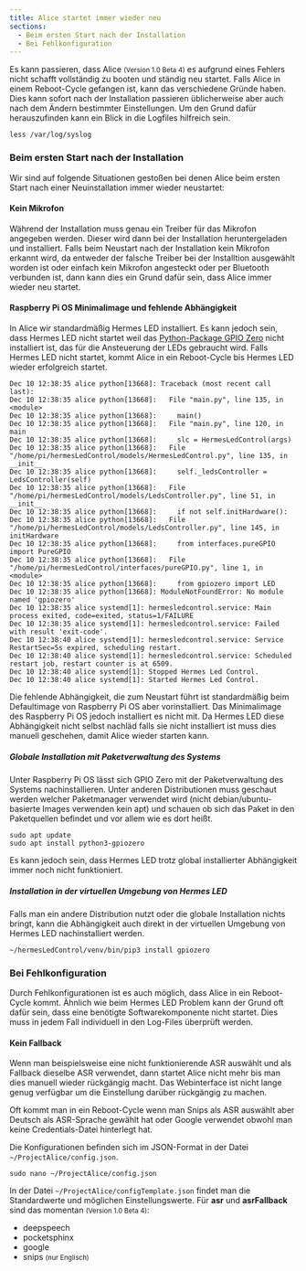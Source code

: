 ```yaml
---
title: Alice startet immer wieder neu
sections:
  - Beim ersten Start nach der Installation
  - Bei Fehlkonfiguration
---
```


Es kann passieren, dass Alice <small>(Version 1.0 Beta 4)</small> es aufgrund eines Fehlers nicht schafft vollständig zu booten und ständig neu startet. Falls Alice in einem Reboot-Cycle gefangen ist, kann das verschiedene Gründe haben. Dies kann sofort nach der Installation passieren üblicherweise aber auch nach dem Ändern bestimmter Einstellungen. Um den Grund dafür herauszufinden kann ein Blick in die Logfiles hilfreich sein.

```
less /var/log/syslog
```

### Beim ersten Start nach der Installation

Wir sind auf folgende Situationen gestoßen bei denen Alice beim ersten Start nach einer Neuinstallation immer wieder neustartet:

#### Kein Mikrofon

Während der Installation muss genau ein Treiber für das Mikrofon angegeben werden. Dieser wird dann bei der Installation heruntergeladen und installiert. Falls beim Neustart nach der Installation kein Mikrofon erkannt wird, da entweder der falsche Treiber bei der Installtion ausgewählt worden ist oder einfach kein Mikrofon angesteckt oder per Bluetooth verbunden ist, dann kann dies ein Grund dafür sein, dass Alice immer wieder neu startet.

#### Raspberry Pi OS Minimalimage und fehlende Abhängigkeit

In Alice wir standardmäßig Hermes LED installiert. Es kann jedoch sein, dass Hermes LED nicht startet weil das [Python-Package GPIO Zero][GPIO_ZERO] nicht installiert ist, das für die Ansteuerung der LEDs gebraucht wird. Falls Hermes LED nicht startet, kommt Alice in ein Reboot-Cycle bis Hermes LED wieder erfolgreich startet.

[GPIO_ZERO]: https://gpiozero.readthedocs.io/en/stable/index.html

```
Dec 10 12:38:35 alice python[13668]: Traceback (most recent call last):
Dec 10 12:38:35 alice python[13668]:   File "main.py", line 135, in <module>
Dec 10 12:38:35 alice python[13668]:     main()
Dec 10 12:38:35 alice python[13668]:   File "main.py", line 120, in main
Dec 10 12:38:35 alice python[13668]:     slc = HermesLedControl(args)
Dec 10 12:38:35 alice python[13668]:   File "/home/pi/hermesLedControl/models/HermesLedControl.py", line 135, in __init__
Dec 10 12:38:35 alice python[13668]:     self._ledsController = LedsController(self)
Dec 10 12:38:35 alice python[13668]:   File "/home/pi/hermesLedControl/models/LedsController.py", line 51, in __init__
Dec 10 12:38:35 alice python[13668]:     if not self.initHardware():
Dec 10 12:38:35 alice python[13668]:   File "/home/pi/hermesLedControl/models/LedsController.py", line 145, in initHardware
Dec 10 12:38:35 alice python[13668]:     from interfaces.pureGPIO import PureGPIO
Dec 10 12:38:35 alice python[13668]:   File "/home/pi/hermesLedControl/interfaces/pureGPIO.py", line 1, in <module>
Dec 10 12:38:35 alice python[13668]:     from gpiozero import LED
Dec 10 12:38:35 alice python[13668]: ModuleNotFoundError: No module named 'gpiozero'
Dec 10 12:38:35 alice systemd[1]: hermesledcontrol.service: Main process exited, code=exited, status=1/FAILURE
Dec 10 12:38:35 alice systemd[1]: hermesledcontrol.service: Failed with result 'exit-code'.
Dec 10 12:38:40 alice systemd[1]: hermesledcontrol.service: Service RestartSec=5s expired, scheduling restart.
Dec 10 12:38:40 alice systemd[1]: hermesledcontrol.service: Scheduled restart job, restart counter is at 6509.
Dec 10 12:38:40 alice systemd[1]: Stopped Hermes Led Control.
Dec 10 12:38:40 alice systemd[1]: Started Hermes Led Control.
```

Die fehlende Abhängigkeit, die zum Neustart führt ist standardmäßig beim Defaultimage von Raspberry Pi OS aber vorinstalliert. Das Minimalimage des Raspberry Pi OS jedoch installiert es nicht mit. Da Hermes LED diese Abhängigkeit nicht selbst nachläd falls sie nicht installiert ist muss dies manuell geschehen, damit Alice wieder starten kann.

##### Globale Installation mit Paketverwaltung des Systems

Unter Raspberry Pi OS lässt sich GPIO Zero mit der Paketverwaltung des Systems nachinstallieren. Unter anderen Distributionen muss geschaut werden welcher Paketmanager verwendet wird (nicht debian/ubuntu-basierte Images verwenden kein apt) und schauen ob sich das Paket in den Paketquellen befindet und vor allem wie es dort heißt.

```
sudo apt update
sudo apt install python3-gpiozero
```

Es kann jedoch sein, dass Hermes LED trotz global installierter Abhängigkeit immer noch nicht funktioniert.

##### Installation in der virtuellen Umgebung von Hermes LED

Falls man ein andere Distribution nutzt oder die globale Installation nichts bringt, kann die Abhängigkeit auch direkt in der virtuellen Umgebung von Hermes LED nachinstalliert werden.

```
~/hermesLedControl/venv/bin/pip3 install gpiozero
```

### Bei Fehlkonfiguration

Durch Fehlkonfigurationen ist es auch möglich, dass Alice in ein Reboot-Cycle kommt. Ähnlich wie beim Hermes LED Problem kann der Grund oft dafür sein, dass eine benötigte Softwarekomponente nicht startet. Dies muss in jedem Fall individuell in den Log-Files überprüft werden.

#### Kein Fallback

Wenn man beispielsweise eine nicht funktionierende ASR auswählt und als Fallback dieselbe ASR verwendet, dann startet Alice nicht mehr bis man dies manuell wieder rückgängig macht. Das Webinterface ist nicht lange genug verfügbar um die Einstellung darüber rückgängig zu machen.

Oft kommt man in ein Reboot-Cycle wenn man Snips als ASR auswählt aber Deutsch als ASR-Sprache gewählt hat oder Google verwendet obwohl man keine Credentials-Datei hinterlegt hat.

Die Konfigurationen befinden sich im JSON-Format in der Datei `~/ProjectAlice/config.json`.

```
sudo nano ~/ProjectAlice/config.json
```

In der Datei `~/ProjectAlice/configTemplate.json` findet man die Standardwerte und möglichen Einstellungswerte. Für **asr** und **asrFallback** sind das momentan <small>(Version 1.0 Beta 4)</small>:
- deepspeech
- pocketsphinx
- google
- snips <small>(nur Englisch)</small>
